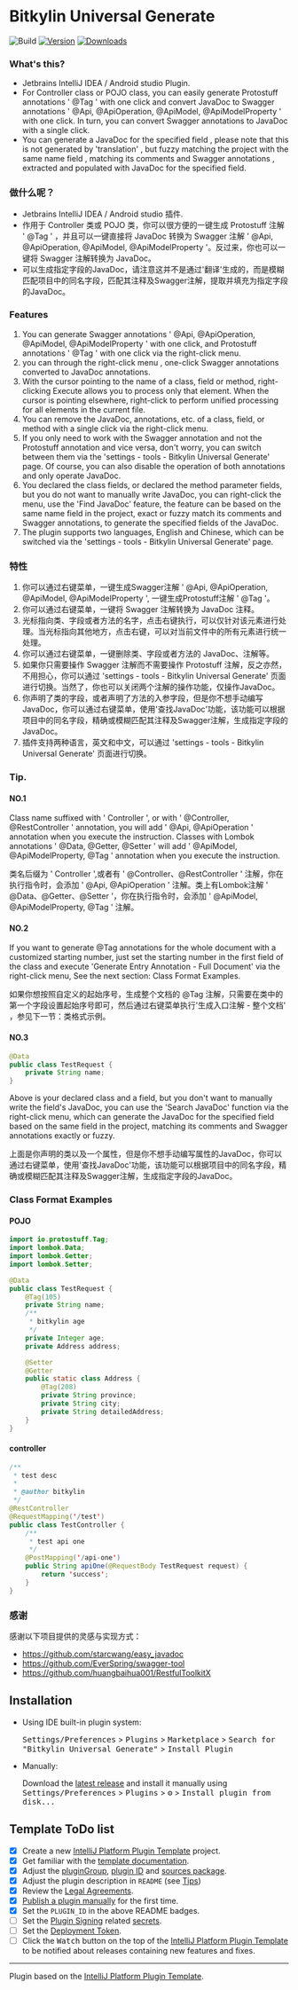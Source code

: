 # Bitkylin Universal Generate

![Build](https://github.com/bitkylin/bitkylin-universal-generate/workflows/Build/badge.svg)
[![Version](https://img.shields.io/jetbrains/plugin/v/cc.bitky.jetbrains.plugin.universalgenerate.svg)](https://plugins.jetbrains.com/plugin/22348-bitkylin-universal-generate)
[![Downloads](https://img.shields.io/jetbrains/plugin/d/cc.bitky.jetbrains.plugin.universalgenerate.svg)](https://plugins.jetbrains.com/plugin/22348-bitkylin-universal-generate)

<!-- Plugin description -->

### What's this?

- Jetbrains IntelliJ IDEA / Android studio Plugin.
- For Controller class or POJO class, you can easily generate Protostuff annotations ' @Tag ' with one click and convert JavaDoc to Swagger annotations ' @Api, @ApiOperation, @ApiModel, @ApiModelProperty ' with one click. In turn, you can convert Swagger annotations to JavaDoc with a single click.
- You can generate a JavaDoc for the specified field , please note that this is not generated by 'translation' , but fuzzy matching the project with the same name field , matching its comments and Swagger annotations , extracted and populated with JavaDoc for the specified field.

### 做什么呢？

- Jetbrains IntelliJ IDEA / Android studio 插件.
- 作用于 Controller 类或 POJO 类，你可以很方便的一键生成 Protostuff 注解 ' @Tag ' ，并且可以一键直接将 JavaDoc 转换为 Swagger 注解 ' @Api, @ApiOperation, @ApiModel, @ApiModelProperty '。反过来，你也可以一键将 Swagger 注解转换为 JavaDoc。
- 可以生成指定字段的JavaDoc，请注意这并不是通过'翻译'生成的，而是模糊匹配项目中的同名字段，匹配其注释及Swagger注解，提取并填充为指定字段的JavaDoc。

### Features

1. You can generate Swagger annotations ' @Api, @ApiOperation, @ApiModel, @ApiModelProperty ' with one click, and Protostuff annotations ' @Tag ' with one click via the right-click menu.
2. you can through the right-click menu , one-click Swagger annotations converted to JavaDoc annotations.
3. With the cursor pointing to the name of a class, field or method, right-clicking Execute allows you to process only that element. When the cursor is pointing elsewhere, right-click to perform unified processing for all elements in the current file.
4. You can remove the JavaDoc, annotations, etc. of a class, field, or method with a single click via the right-click menu.
5. If you only need to work with the Swagger annotation and not the Protostuff annotation and vice versa, don't worry, you can switch between them via the 'settings - tools - Bitkylin Universal Generate' page. Of course, you can also disable the operation of both annotations and only operate JavaDoc.
6. You declared the class fields, or declared the method parameter fields, but you do not want to manually write JavaDoc, you can right-click the menu, use the 'Find JavaDoc' feature, the feature can be based on the same name field in the project, exact or fuzzy match its comments and Swagger annotations, to generate the specified fields of the JavaDoc.
7. The plugin supports two languages, English and Chinese, which can be switched via the 'settings - tools - Bitkylin Universal Generate' page.

### 特性

1. 你可以通过右键菜单，一键生成Swagger注解 ' @Api, @ApiOperation, @ApiModel, @ApiModelProperty ', 一键生成Protostuff注解 ' @Tag '。
2. 你可以通过右键菜单，一键将 Swagger 注解转换为 JavaDoc 注释。
3. 光标指向类、字段或者方法的名字，点击右键执行，可以仅针对该元素进行处理。当光标指向其他地方，点击右键，可以对当前文件中的所有元素进行统一处理。
4. 你可以通过右键菜单，一键删除类、字段或者方法的 JavaDoc、注解等。
5. 如果你只需要操作 Swagger 注解而不需要操作 Protostuff 注解，反之亦然，不用担心，你可以通过 'settings - tools - Bitkylin Universal Generate' 页面进行切换。当然了，你也可以关闭两个注解的操作功能，仅操作JavaDoc。
6. 你声明了类的字段，或者声明了方法的入参字段，但是你不想手动编写JavaDoc，你可以通过右键菜单，使用'查找JavaDoc'功能，该功能可以根据项目中的同名字段，精确或模糊匹配其注释及Swagger注解，生成指定字段的JavaDoc。
7. 插件支持两种语言，英文和中文，可以通过 'settings - tools - Bitkylin Universal Generate' 页面进行切换。

### Tip.

#### NO.1

Class name suffixed with ' Controller ', or with ' @Controller, @RestController ' annotation, you will add ' @Api, @ApiOperation ' annotation when you execute the instruction. Classes with Lombok annotations ' @Data, @Getter, @Setter ' will add ' @ApiModel, @ApiModelProperty, @Tag ' annotation when you execute the instruction.

类名后缀为 ' Controller ',或者有 ' @Controller、@RestController ' 注解，你在执行指令时，会添加 ' @Api, @ApiOperation ' 注解。类上有Lombok注解 ' @Data、@Getter、@Setter '，你在执行指令时，会添加 ' @ApiModel, @ApiModelProperty, @Tag ' 注解。

#### NO.2

If you want to generate @Tag annotations for the whole document with a customized starting number, just set the starting number in the first field of the class and execute 'Generate Entry Annotation - Full Document' via the right-click menu, See the next section: Class Format Examples.

如果你想按照自定义的起始序号，生成整个文档的 @Tag 注解，只需要在类中的第一个字段设置起始序号即可，然后通过右键菜单执行'生成入口注解 - 整个文档' ，参见下一节：类格式示例。

#### NO.3

```java
@Data
public class TestRequest {
    private String name;
}
```

Above is your declared class and a field, but you don't want to manually write the field's JavaDoc, you can use the 'Search JavaDoc' function via the right-click menu, which can generate the JavaDoc for the specified field based on the same field in the project, matching its comments and Swagger annotations exactly or fuzzy.

上面是你声明的类以及一个属性，但是你不想手动编写属性的JavaDoc，你可以通过右键菜单，使用'查找JavaDoc'功能，该功能可以根据项目中的同名字段，精确或模糊匹配其注释及Swagger注解，生成指定字段的JavaDoc。

### Class Format Examples

#### POJO

```java
import io.protostuff.Tag;
import lombok.Data;
import lombok.Getter;
import lombok.Setter;

@Data
public class TestRequest {
    @Tag(105)
    private String name;
    /**
     * bitkylin age
     */
    private Integer age;
    private Address address;

    @Setter
    @Getter
    public static class Address {
        @Tag(208)
        private String province;
        private String city;
        private String detailedAddress;
    }
}
```

#### controller

```java
/**
 * test desc
 *
 * @author bitkylin
 */
@RestController
@RequestMapping('/test')
public class TestController {
    /**
     * test api one
     */
    @PostMapping('/api-one')
    public String apiOne(@RequestBody TestRequest request) {
        return 'success';
    }
}
```

### 感谢

感谢以下项目提供的灵感与实现方式：

- https://github.com/starcwang/easy_javadoc
- https://github.com/EverSpring/swagger-tool
- https://github.com/huangbaihua001/RestfulToolkitX

<!-- Plugin description end -->

## Installation

- Using IDE built-in plugin system:
  
  <kbd>Settings/Preferences</kbd> > <kbd>Plugins</kbd> > <kbd>Marketplace</kbd> > <kbd>Search for "Bitkylin Universal Generate"</kbd> >
  <kbd>Install Plugin</kbd>
  
- Manually:

  Download the [latest release](https://github.com/bitkylin/bitkylin-universal-generate/releases/latest) and install it manually using
  <kbd>Settings/Preferences</kbd> > <kbd>Plugins</kbd> > <kbd>⚙️</kbd> > <kbd>Install plugin from disk...</kbd>

## Template ToDo list
- [x] Create a new [IntelliJ Platform Plugin Template][template] project.
- [x] Get familiar with the [template documentation][template].
- [x] Adjust the [pluginGroup](./gradle.properties), [plugin ID](./src/main/resources/META-INF/plugin.xml) and [sources package](./src/main/kotlin).
- [x] Adjust the plugin description in `README` (see [Tips][docs:plugin-description])
- [x] Review the [Legal Agreements](https://plugins.jetbrains.com/docs/marketplace/legal-agreements.html?from=IJPluginTemplate).
- [x] [Publish a plugin manually](https://plugins.jetbrains.com/docs/intellij/publishing-plugin.html?from=IJPluginTemplate) for the first time.
- [x] Set the `PLUGIN_ID` in the above README badges.
- [ ] Set the [Plugin Signing](https://plugins.jetbrains.com/docs/intellij/plugin-signing.html?from=IJPluginTemplate) related [secrets](https://github.com/JetBrains/intellij-platform-plugin-template#environment-variables).
- [ ] Set the [Deployment Token](https://plugins.jetbrains.com/docs/marketplace/plugin-upload.html?from=IJPluginTemplate).
- [ ] Click the <kbd>Watch</kbd> button on the top of the [IntelliJ Platform Plugin Template][template] to be notified about releases containing new features and fixes.

---
Plugin based on the [IntelliJ Platform Plugin Template][template].

[template]: https://github.com/JetBrains/intellij-platform-plugin-template
[docs:plugin-description]: https://plugins.jetbrains.com/docs/intellij/plugin-user-experience.html#plugin-description-and-presentation
